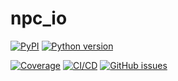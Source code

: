 # npc_io



[![PyPI](https://img.shields.io/pypi/v/npc_io.svg?label=PyPI&color=blue)](https://pypi.org/project/npc_io/)
[![Python version](https://img.shields.io/pypi/pyversions/npc_io)](https://pypi.org/project/npc_io/)

[![Coverage](https://img.shields.io/codecov/c/github/AllenInstitute/npc_io?logo=codecov)](https://app.codecov.io/github/AllenInstitute/npc_io)
[![CI/CD](https://img.shields.io/github/actions/workflow/status/AllenInstitute/npc_io/publish.yml?label=CI/CD&logo=github)](https://github.com/AllenInstitute/npc_io/actions/workflows/publish.yml)
[![GitHub issues](https://img.shields.io/github/issues/AllenInstitute/npc_io?logo=github)](https://github.com/AllenInstitute/npc_io/issues)
